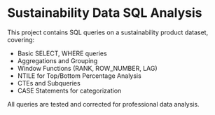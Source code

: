 # Sustainability Data SQL Analysis

This project contains SQL queries on a sustainability product dataset, covering:

- Basic SELECT, WHERE queries
- Aggregations and Grouping
- Window Functions (RANK, ROW_NUMBER, LAG)
- NTILE for Top/Bottom Percentage Analysis
- CTEs and Subqueries
- CASE Statements for categorization

All queries are tested and corrected for professional data analysis.
